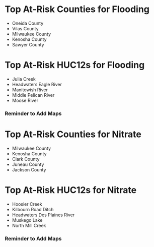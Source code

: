 # Top At-Risk Counties for Flooding
  - Oneida County
  - Vilas County
  - Milwaukee County
  - Kenosha County
  - Sawyer County

# Top At-Risk HUC12s for Flooding
  - Julia Creek
  - Headwaters Eagle River
  - Manitowish River
  - Middle Pelican River
  - Moose River

### Reminder to Add Maps

# Top At-Risk Counties for Nitrate
  - Milwaukee County
  - Kenosha County
  - Clark County
  - Juneau County
  - Jackson County

# Top At-Risk HUC12s for Nitrate
  - Hoosier Creek
  - Kilbourn Road Ditch
  - Headwaters Des Plaines River
  - Muskego Lake
  - North Mill Creek

### Reminder to Add Maps
